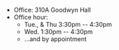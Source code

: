 - Office: 310A Goodwyn Hall
- Office hour:
    * Tue., & Thu 3:30pm -- 4:30pm
    * Wed. 1:30pm -- 4:30pm
    * ...and by appointment
